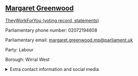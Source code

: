 ## <a href="https://members.parliament.uk/member/4400/contact">Margaret Greenwood</a>

<a href="https://www.theyworkforyou.com/mp/25349/margaret_greenwood/wirral_west">TheyWorkForYou (voting record, statements)</a> 

Parliamentary phone number: 02072194608 

Parliamentary email: margaret.greenwood.mp@parliament.uk 

Party: Labour 

Borough: Wirral West 

<details><summary>Extra contact information and social media</summary> 
<li>Website: http://www.margaretgreenwood.org.uk/</li>
<li>Twitter: https://twitter.com/mgreenwoodww</li>
<li>Constituency office phone number: 01517923416</li>
<li>Constituency office email:</li>
<li>Facebook:</li>
<li>Instagram:</li>
<li>Youtube:</li>
<li>Linkedin:</li>
<li>Government department phone number:</li>
<li>Government department email:</li>
<li>Threads:</li>
<li>Party office phone number:</li>
<li>Party office email:</li>
<li>Tiktok:</li>
</details>